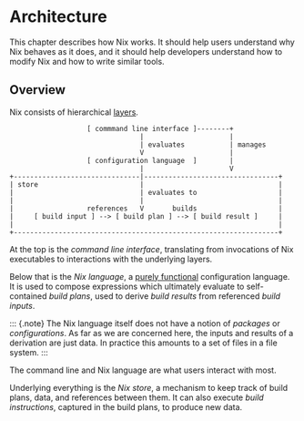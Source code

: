 # Architecture

This chapter describes how Nix works.
It should help users understand why Nix behaves as it does, and it should help developers understand how to modify Nix and how to write similar tools.

## Overview

Nix consists of hierarchical [layers](https://en.m.wikipedia.org/wiki/Multitier_architecture#Layers).

```
                   [ commmand line interface ]--------+
                                |                     |
                                | evaluates           | manages
                                V                     |
                   [ configuration language  ]        |
                                |                     V
+-------------------------------|---------------------------------+
| store                         |                                 |
|                               | evaluates to                    |
|                               |                                 |
|                  references   V       builds                    |
|     [ build input ] --> [ build plan ] --> [ build result ]     |
|                                                                 |
+-----------------------------------------------------------------+
```

At the top is the *command line interface*, translating from invocations of Nix executables to interactions with the underlying layers.

Below that is the *Nix language*, a [purely functional](https://en.m.wikipedia.org/wiki/Purely_functional_programming) configuration language.
It is used to compose expressions which ultimately evaluate to self-contained *build plans*, used to derive *build results* from referenced *build inputs*.

::: {.note}
The Nix language itself does not have a notion of *packages* or *configurations*.
As far as we are concerned here, the inputs and results of a derivation are just data.
In practice this amounts to a set of files in a file system.
:::

The command line and Nix language are what users interact with most.

Underlying everything is the *Nix store*, a mechanism to keep track of build plans, data, and references between them.
It can also execute *build instructions*, captured in the build plans, to produce new data.


